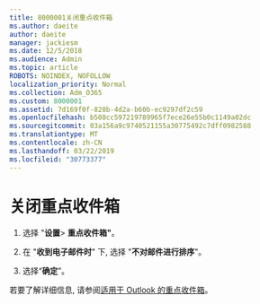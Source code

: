 ```yaml
---
title: 8000001关闭重点收件箱
ms.author: daeite
author: daeite
manager: jackiesm
ms.date: 12/5/2018
ms.audience: Admin
ms.topic: article
ROBOTS: NOINDEX, NOFOLLOW
localization_priority: Normal
ms.collection: Adm_O365
ms.custom: 8000001
ms.assetid: 7d169f0f-828b-4d2a-b60b-ec9297df2c59
ms.openlocfilehash: b508cc597219789965f7ece26e55b0c1149a02dc
ms.sourcegitcommit: 03a156a9c9740521155a30775492c7dff0982588
ms.translationtype: MT
ms.contentlocale: zh-CN
ms.lasthandoff: 03/22/2019
ms.locfileid: "30773377"
---
```

# <a name="turn-off-focused-inbox"></a>关闭重点收件箱

1. 选择 "**设置**\> **重点收件箱"**。  
    
2. 在 "**收到电子邮件时**" 下, 选择 "**不对邮件进行排序**"。
    
3. 选择“**确定**”。
    
若要了解详细信息, 请参阅[适用于 Outlook 的重点收件箱](https://go.microsoft.com/fwlink/p/?linkid=873108)。
  

